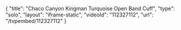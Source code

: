 {
    "title": "Chaco Canyon Kingman Turquoise Open Band Cuff",
    "type": "solo",
    "layout": "iframe-static",
    "videoId": "112327112",
    "url": "\/tvpembed\/112327112"
}